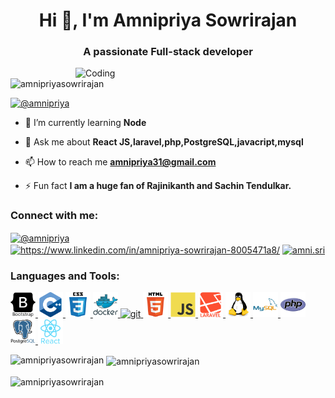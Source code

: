 <h1 align="center">Hi 👋, I'm Amnipriya Sowrirajan</h1>
<h3 align="center">A passionate Full-stack developer</h3>
<img align="right" alt="Coding" width="400" src="https://media.tenor.com/S59bPkT0pqcAAAAC/programming.gif">

<p align="left"> <img src="https://komarev.com/ghpvc/?username=amnipriyasowrirajan&label=Profile%20views&color=0e75b6&style=flat" alt="amnipriyasowrirajan" /> </p>

<p align="left"> <a href="https://twitter.com/@amnipriya" target="blank"><img src="https://img.shields.io/twitter/follow/@amnipriya?logo=twitter&style=for-the-badge" alt="@amnipriya" /></a> </p>

- 🌱 I’m currently learning **Node**

- 💬 Ask me about **React JS,laravel,php,PostgreSQL,javacript,mysql**

- 📫 How to reach me **amnipriya31@gmail.com**

- ⚡ Fun fact **I am a huge fan of Rajinikanth and Sachin Tendulkar.**

<h3 align="left">Connect with me:</h3>
<p align="left">
<a href="https://twitter.com/@amnipriya" target="blank"><img align="center" src="https://raw.githubusercontent.com/rahuldkjain/github-profile-readme-generator/master/src/images/icons/Social/twitter.svg" alt="@amnipriya" height="30" width="40" /></a>
<a href="https://linkedin.com/in/https://www.linkedin.com/in/amnipriya-sowrirajan-8005471a8/" target="blank"><img align="center" src="https://raw.githubusercontent.com/rahuldkjain/github-profile-readme-generator/master/src/images/icons/Social/linked-in-alt.svg" alt="https://www.linkedin.com/in/amnipriya-sowrirajan-8005471a8/" height="30" width="40" /></a>
<a href="https://instagram.com/amni.sri" target="blank"><img align="center" src="https://raw.githubusercontent.com/rahuldkjain/github-profile-readme-generator/master/src/images/icons/Social/instagram.svg" alt="amni.sri" height="30" width="40" /></a>
</p>

<h3 align="left">Languages and Tools:</h3>
<p align="left"> <a href="https://getbootstrap.com" target="_blank" rel="noreferrer"> <img src="https://raw.githubusercontent.com/devicons/devicon/master/icons/bootstrap/bootstrap-plain-wordmark.svg" alt="bootstrap" width="40" height="40"/> </a> <a href="https://www.w3schools.com/cpp/" target="_blank" rel="noreferrer"> <img src="https://raw.githubusercontent.com/devicons/devicon/master/icons/cplusplus/cplusplus-original.svg" alt="cplusplus" width="40" height="40"/> </a> <a href="https://www.w3schools.com/css/" target="_blank" rel="noreferrer"> <img src="https://raw.githubusercontent.com/devicons/devicon/master/icons/css3/css3-original-wordmark.svg" alt="css3" width="40" height="40"/> </a> <a href="https://www.docker.com/" target="_blank" rel="noreferrer"> <img src="https://raw.githubusercontent.com/devicons/devicon/master/icons/docker/docker-original-wordmark.svg" alt="docker" width="40" height="40"/> </a> <a href="https://git-scm.com/" target="_blank" rel="noreferrer"> <img src="https://www.vectorlogo.zone/logos/git-scm/git-scm-icon.svg" alt="git" width="40" height="40"/> </a> <a href="https://www.w3.org/html/" target="_blank" rel="noreferrer"> <img src="https://raw.githubusercontent.com/devicons/devicon/master/icons/html5/html5-original-wordmark.svg" alt="html5" width="40" height="40"/> </a> <a href="https://developer.mozilla.org/en-US/docs/Web/JavaScript" target="_blank" rel="noreferrer"> <img src="https://raw.githubusercontent.com/devicons/devicon/master/icons/javascript/javascript-original.svg" alt="javascript" width="40" height="40"/> </a> <a href="https://laravel.com/" target="_blank" rel="noreferrer"> <img src="https://raw.githubusercontent.com/devicons/devicon/master/icons/laravel/laravel-plain-wordmark.svg" alt="laravel" width="40" height="40"/> </a> <a href="https://www.linux.org/" target="_blank" rel="noreferrer"> <img src="https://raw.githubusercontent.com/devicons/devicon/master/icons/linux/linux-original.svg" alt="linux" width="40" height="40"/> </a> <a href="https://www.mysql.com/" target="_blank" rel="noreferrer"> <img src="https://raw.githubusercontent.com/devicons/devicon/master/icons/mysql/mysql-original-wordmark.svg" alt="mysql" width="40" height="40"/> </a> <a href="https://www.php.net" target="_blank" rel="noreferrer"> <img src="https://raw.githubusercontent.com/devicons/devicon/master/icons/php/php-original.svg" alt="php" width="40" height="40"/> </a> <a href="https://www.postgresql.org" target="_blank" rel="noreferrer"> <img src="https://raw.githubusercontent.com/devicons/devicon/master/icons/postgresql/postgresql-original-wordmark.svg" alt="postgresql" width="40" height="40"/> </a> <a href="https://reactjs.org/" target="_blank" rel="noreferrer"> <img src="https://raw.githubusercontent.com/devicons/devicon/master/icons/react/react-original-wordmark.svg" alt="react" width="40" height="40"/> </a> </p>

<p><img align="left" src="https://github-readme-stats.vercel.app/api/top-langs?username=amnipriyasowrirajan&show_icons=true&locale=en&layout=compact" alt="amnipriyasowrirajan" /></p>

<p>&nbsp;<img align="center" src="https://github-readme-stats.vercel.app/api?username=amnipriyasowrirajan&show_icons=true&locale=en" alt="amnipriyasowrirajan" /></p>

<p><img align="center" src="https://github-readme-streak-stats.herokuapp.com/?user=amnipriyasowrirajan&" alt="amnipriyasowrirajan" /></p>
